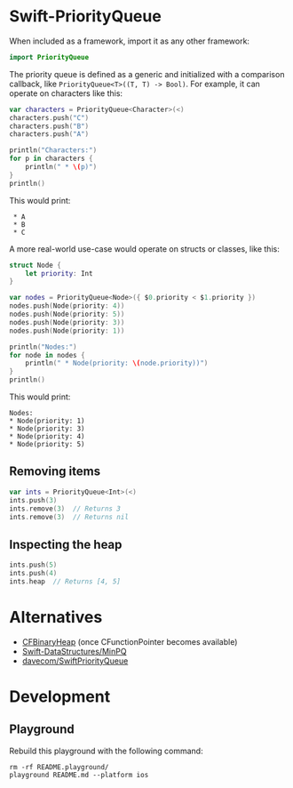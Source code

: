 # Swift-PriorityQueue

When included as a framework, import it as any other framework:

```swift
import PriorityQueue
```

The priority queue is defined as a generic and initialized with a comparison 
callback, like  `PriorityQueue<T>((T, T) -> Bool)`. For example, it can 
operate on characters like this:

```swift
var characters = PriorityQueue<Character>(<)
characters.push("C")
characters.push("B")
characters.push("A")

println("Characters:")
for p in characters {
    println(" * \(p)")
}
println()
```

This would print:

     * A
     * B
     * C

A more real-world use-case would operate on structs or classes, like this:

```swift
struct Node {
    let priority: Int
}

var nodes = PriorityQueue<Node>({ $0.priority < $1.priority })
nodes.push(Node(priority: 4))
nodes.push(Node(priority: 5))
nodes.push(Node(priority: 3))
nodes.push(Node(priority: 1))

println("Nodes:")
for node in nodes {
    println(" * Node(priority: \(node.priority))")
}
println()
```

This would print:

    Nodes:
    * Node(priority: 1)
    * Node(priority: 3)
    * Node(priority: 4)
    * Node(priority: 5)

## Removing items

```swift
var ints = PriorityQueue<Int>(<)
ints.push(3)
ints.remove(3)  // Returns 3
ints.remove(3)  // Returns nil
```

## Inspecting the heap

```swift
ints.push(5)
ints.push(4)
ints.heap  // Returns [4, 5]
```

# Alternatives

* [CFBinaryHeap](https://developer.apple.com/reference/corefoundation/cfbinaryheap-s11) (once CFunctionPointer becomes available)
* [Swift-DataStructures/MinPQ](https://github.com/ikaver/Swift-DataStructures)
* [davecom/SwiftPriorityQueue](https://github.com/davecom/SwiftPriorityQueue)

# Development
## Playground

Rebuild this playground with the following command:

    rm -rf README.playground/
    playground README.md --platform ios
